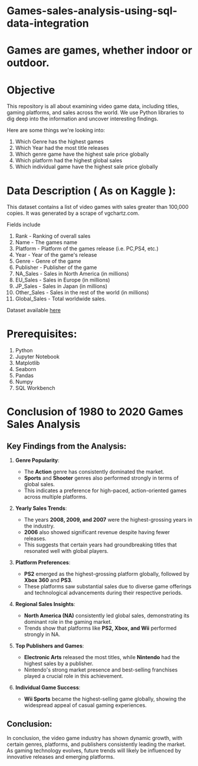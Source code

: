 # Games-sales-analysis-using-sql-data-integration

# Games are games, whether indoor or outdoor.

# Objective

This repository is all about examining video game data, including titles, gaming platforms, and sales across the world. We use Python libraries to dig deep into the information and uncover interesting findings.

Here are some things we're looking into:

1) Which Genre has the highest games
2) Which Year had the most title releases
3) Which genre game have the highest sale price globally
4) Which platform had the highest global sales
5) Which individual game have the highest sale price globally


# Data Description ( As on Kaggle ):
This dataset contains a list of video games with sales greater than 100,000 copies. It was generated by a scrape of vgchartz.com.

Fields include

1) Rank - Ranking of overall sales
2) Name - The games name
3) Platform - Platform of the games release (i.e. PC,PS4, etc.)
4) Year - Year of the game's release
5) Genre - Genre of the game
6) Publisher - Publisher of the game
7) NA_Sales - Sales in North America (in millions)
8) EU_Sales - Sales in Europe (in millions)
9) JP_Sales - Sales in Japan (in millions)
10) Other_Sales - Sales in the rest of the world (in millions)
11) Global_Sales - Total worldwide sales.

Dataset available [here](https://www.kaggle.com/datasets/gregorut/videogamesales?resource=download)

# Prerequisites:
1) Python
2) Jupyter Notebook
3) Matplotlib
4) Seaborn
5) Pandas
6) Numpy
7) SQL Workbench

# Conclusion of 1980 to 2020 Games Sales Analysis

## Key Findings from the Analysis:

1. **Genre Popularity**:
   - The **Action** genre has consistently dominated the market.
   - **Sports** and **Shooter** genres also performed strongly in terms of global sales.
   - This indicates a preference for high-paced, action-oriented games across multiple platforms.

2. **Yearly Sales Trends**:
   - The years **2008, 2009, and 2007** were the highest-grossing years in the industry.
   - **2006** also showed significant revenue despite having fewer releases.
   - This suggests that certain years had groundbreaking titles that resonated well with global players.

3. **Platform Preferences**:
   - **PS2** emerged as the highest-grossing platform globally, followed by **Xbox 360** and **PS3**.
   - These platforms saw substantial sales due to diverse game offerings and technological advancements during their respective periods.

4. **Regional Sales Insights**:
   - **North America (NA)** consistently led global sales, demonstrating its dominant role in the gaming market.
   - Trends show that platforms like **PS2, Xbox, and Wii** performed strongly in NA.

5. **Top Publishers and Games**:
   - **Electronic Arts** released the most titles, while **Nintendo** had the highest sales by a publisher.
   - Nintendo's strong market presence and best-selling franchises played a crucial role in this achievement.

6. **Individual Game Success**:
   - **Wii Sports** became the highest-selling game globally, showing the widespread appeal of casual gaming experiences.

## Conclusion:
In conclusion, the video game industry has shown dynamic growth, with certain genres, platforms, and publishers consistently leading the market. As gaming technology evolves, future trends will likely be influenced by innovative releases and emerging platforms.

